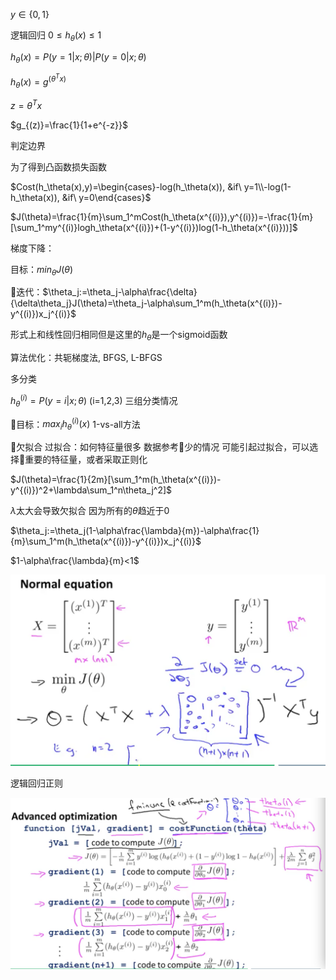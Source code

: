 <script type="text/javascript" src="http://cdn.mathjax.org/mathjax/latest/MathJax.js?config=default"></script>
$y\in\{0,1\}$

逻辑回归  $0\leq h_\theta(x)\leq1$

$h_\theta(x)=P(y=1|x;\theta) | P(y=0|x;\theta)$

$h_\theta(x)=g^{(θ^Tx)}$

$z=θ^Tx$

$g_{(z)}=\frac{1}{1+e^{-z}}$

判定边界

为了得到凸函数损失函数

$Cost(h_\theta(x),y)=\begin{cases}-log(h_\theta(x)), &if\ y=1\\-log(1-h_\theta(x)), &if\ y=0\end{cases}$

$J(\theta)=\frac{1}{m}\sum_1^mCost(h_\theta(x^{(i)}),y^{(i)})=-\frac{1}{m}[\sum_1^my^{(i)}logh_\theta(x^{(i)})+(1-y^{(i)})log(1-h_\theta(x^{(i)}))]$

梯度下降：

目标：$min_\theta J(\theta)$

迭代：$\theta_j:=\theta_j-\alpha\frac{\delta}{\delta\theta_j}J(\theta)=\theta_j-\alpha\sum_1^m(h_\theta(x^{(i)})-y^{(i)})x_j^{(i)}$

形式上和线性回归相同但是这里的$h_\theta$是一个sigmoid函数

算法优化：共轭梯度法, BFGS, L-BFGS

多分类

$h_\theta^{(i)}=P(y=i|x;\theta)$ (i=1,2,3) 三组分类情况

目标：$max_ih_\theta^{(i)}(x)$  1-vs-all方法

欠拟合 过拟合：如何特征量很多 数据参考少的情况 可能引起过拟合，可以选择重要的特征量，或者采取正则化

$J(\theta)=\frac{1}{2m}[\sum_1^m(h_\theta(x^{(i)})-y^{(i)})^2+\lambda\sum_1^n\theta_j^2]$

$\lambda$太大会导致欠拟合 因为所有的$\theta$趋近于0

$\theta_j:=\theta_j(1-\alpha\frac{\lambda}{m})-\alpha\frac{1}{m}\sum_1^m(h_\theta(x^{(i)})-y^{(i)})x_j^{(i)}$

$1-\alpha\frac{\lambda}{m}<1$

![avatar](2.png)

逻辑回归正则

![avatar](3.png)

